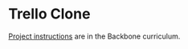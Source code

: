 # Trello Clone

[Project instructions][trello-instructions] are in the Backbone curriculum.

[trello-instructions]: https://github.com/appacademy/backbone-curriculum/blob/master/projects/w7d5-trello-clone.md
